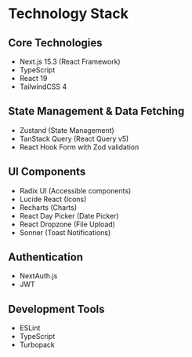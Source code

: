 # Technology Stack

## Core Technologies
- Next.js 15.3 (React Framework)
- TypeScript
- React 19
- TailwindCSS 4

## State Management & Data Fetching
- Zustand (State Management)
- TanStack Query (React Query v5)
- React Hook Form with Zod validation

## UI Components
- Radix UI (Accessible components)
- Lucide React (Icons)
- Recharts (Charts)
- React Day Picker (Date Picker)
- React Dropzone (File Upload)
- Sonner (Toast Notifications)

## Authentication
- NextAuth.js
- JWT

## Development Tools
- ESLint
- TypeScript
- Turbopack